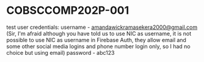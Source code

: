 # COBSCCOMP202P-001

test user credentials:
username - amandawickramasekera2000@gmail.com (Sir, I'm afraid although you have told us to use NIC as username, it is not possible to use NIC as username in Firebase Auth, they allow email and some other social media logins and phone number login only, so I had no choice but using email)
password - abc123
